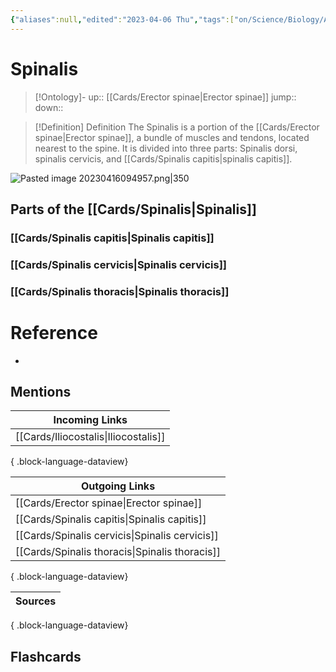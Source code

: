 ```yaml
---
{"aliases":null,"edited":"2023-04-06 Thu","tags":["on/Science/Biology/Anatomy"],"date created":"2023-03-10 Fri","dg-publish":true,"permalink":"/cards/spinalis/","dgPassFrontmatter":true}
---
```


# Spinalis

> [!Ontology]-
> up:: [[Cards/Erector spinae\|Erector spinae]]
> jump::
> down:: 

> [!Definition] Definition
> The Spinalis is a portion of the [[Cards/Erector spinae\|Erector spinae]], a bundle of muscles and tendons, located nearest to the spine. It is divided into three parts: Spinalis dorsi, spinalis cervicis, and [[Cards/Spinalis capitis\|spinalis capitis]].

![Pasted image 20230416094957.png|350](/img/user/Extras/Images/Pasted%20image%2020230416094957.png)

## Parts of the [[Cards/Spinalis\|Spinalis]]

### [[Cards/Spinalis capitis\|Spinalis capitis]]

### [[Cards/Spinalis cervicis\|Spinalis cervicis]]

### [[Cards/Spinalis thoracis\|Spinalis thoracis]]

# Reference

- 

## Mentions

| Incoming Links                          |
| --------------------------------------- |
| [[Cards/Iliocostalis\|Iliocostalis]] |

{ .block-language-dataview}

| Outgoing Links                                    |
| ------------------------------------------------- |
| [[Cards/Erector spinae\|Erector spinae]]       |
| [[Cards/Spinalis capitis\|Spinalis capitis]]   |
| [[Cards/Spinalis cervicis\|Spinalis cervicis]] |
| [[Cards/Spinalis thoracis\|Spinalis thoracis]] |

{ .block-language-dataview}

| Sources |
| ------- |

{ .block-language-dataview}

## Flashcards